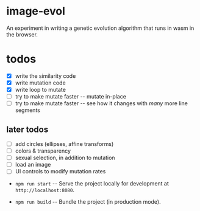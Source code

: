 # image-evol

An experiment in writing a genetic evolution algorithm that runs in wasm in the browser.

# todos

- [x] write the similarity code
- [x] write mutation code
- [x] write loop to mutate
- [ ] try to make mutate faster -- mutate in-place
- [ ] try to make mutate faster -- see how it changes with _many_ more line segments

## later todos

- [ ] add circles (ellipses, affine transforms)
- [ ] colors & transparency
- [ ] sexual selection, in addition to mutation
- [ ] load an image
- [ ] UI controls to modify mutation rates

- `npm run start` -- Serve the project locally for development at
  `http://localhost:8080`.

- `npm run build` -- Bundle the project (in production mode).

